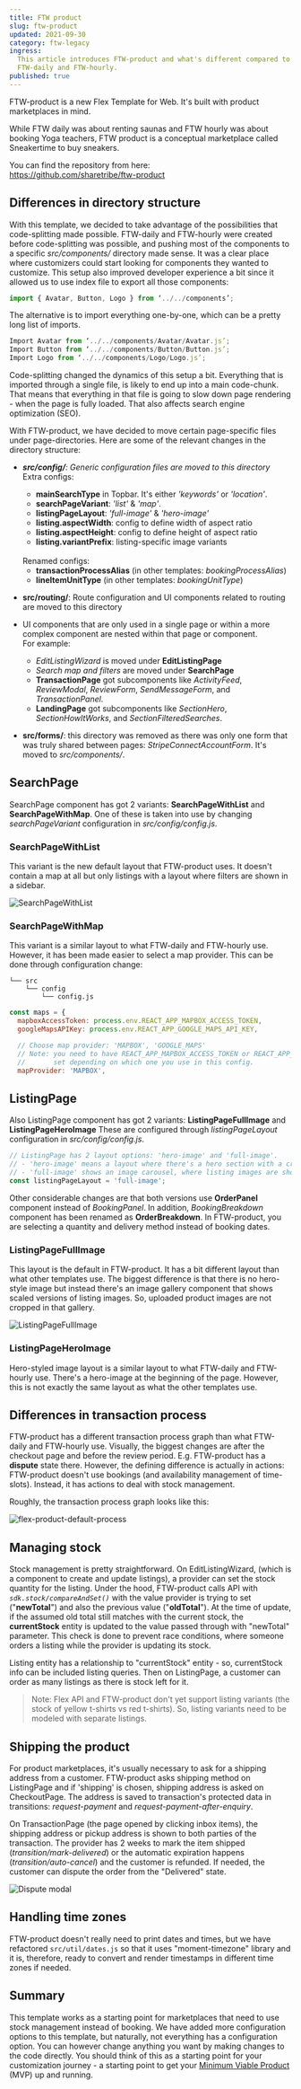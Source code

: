 ```yaml
---
title: FTW product
slug: ftw-product
updated: 2021-09-30
category: ftw-legacy
ingress:
  This article introduces FTW-product and what's different compared to
  FTW-daily and FTW-hourly.
published: true
---
```


FTW-product is a new Flex Template for Web. It's built with product
marketplaces in mind.

While FTW daily was about renting saunas and FTW hourly was about
booking Yoga teachers, FTW product is a conceptual marketplace called
Sneakertime to buy sneakers.

You can find the repository from here:<br />
https://github.com/sharetribe/ftw-product

## Differences in directory structure

With this template, we decided to take advantage of the possibilities
that code-splitting made possible. FTW-daily and FTW-hourly were created
before code-splitting was possible, and pushing most of the components
to a specific _src/components/_ directory made sense. It was a clear
place where customizers could start looking for components they wanted
to customize. This setup also improved developer experience a bit since
it allowed us to use index file to export all those components:

```js
import { Avatar, Button, Logo } from ‘../../components’;
```

The alternative is to import everything one-by-one, which can be a
pretty long list of imports.

```js
Import Avatar from ‘../../components/Avatar/Avatar.js’;
Import Button from ‘../../components/Button/Button.js’;
Import Logo from ‘../../components/Logo/Logo.js’;
```

Code-splitting changed the dynamics of this setup a bit. Everything that
is imported through a single file, is likely to end up into a main
code-chunk. That means that everything in that file is going to slow
down page rendering - when the page is fully loaded. That also affects
search engine optimization (SEO).

With FTW-product, we have decided to move certain page-specific files
under page-directories. Here are some of the relevant changes in the
directory structure:

- _**src/config/**: Generic configuration files are moved to this
  directory_<br /> Extra configs:

  - **mainSearchType** in Topbar. It's either _'keywords'_ or
    _'location'_.
  - **searchPageVariant**: _'list'_ & _'map'_.
  - **listingPageLayout**: _'full-image'_ & _'hero-image'_
  - **listing.aspectWidth**: config to define width of aspect ratio
  - **listing.aspectHeight**: config to define height of aspect ratio
  - **listing.variantPrefix**: listing-specific image variants

  <br />
  Renamed configs:

  - **transactionProcessAlias** (in other templates:
    _bookingProcessAlias_)
  - **lineItemUnitType** (in other templates: _bookingUnitType_)

- **src/routing/**: Route configuration and UI components related to
  routing are moved to this directory

- UI components that are only used in a single page or within a more
  complex component are nested within that page or component.<br /> For
  example:

  - _EditListingWizard_ is moved under **EditListingPage**
  - _Search map and filters_ are moved under **SearchPage**
  - **TransactionPage** got subcomponents like _ActivityFeed_,
    _ReviewModal_, _ReviewForm_, _SendMessageForm_, and
    _TransactionPanel_.
  - **LandingPage** got subcomponents like _SectionHero_,
    _SectionHowItWorks_, and _SectionFilteredSearches_.

- **src/forms/**: this directory was removed as there was only one form
  that was truly shared between pages: _StripeConnectAccountForm_. It's
  moved to _src/components/_.

## SearchPage

SearchPage component has got 2 variants: **SearchPageWithList** and
**SearchPageWithMap**. One of these is taken into use by changing
_searchPageVariant_ configuration in _src/config/config.js_.

### SearchPageWithList

This variant is the new default layout that FTW-product uses. It doesn't
contain a map at all but only listings with a layout where filters are
shown in a sidebar.

![SearchPageWithList](./search-page-with-list.png)

### SearchPageWithMap

This variant is a similar layout to what FTW-daily and FTW-hourly use.
However, it has been made easier to select a map provider. This can be
done through configuration change:

```shell
└── src
    └── config
        └── config.js
```

```js
const maps = {
  mapboxAccessToken: process.env.REACT_APP_MAPBOX_ACCESS_TOKEN,
  googleMapsAPIKey: process.env.REACT_APP_GOOGLE_MAPS_API_KEY,

  // Choose map provider: 'MAPBOX', 'GOOGLE_MAPS'
  // Note: you need to have REACT_APP_MAPBOX_ACCESS_TOKEN or REACT_APP_GOOGLE_MAPS_API_KEY
  //       set depending on which one you use in this config.
  mapProvider: 'MAPBOX',
```

## ListingPage

Also ListingPage component has got 2 variants: **ListingPageFullImage**
and **ListingPageHeroImage** These are configured through
_listingPageLayout_ configuration in _src/config/config.js_.

```js
// ListingPage has 2 layout options: 'hero-image' and 'full-image'.
// - 'hero-image' means a layout where there's a hero section with a cropped image at the beginning of the page
// - 'full-image' shows an image carousel, where listing images are shown with the original aspect ratio
const listingPageLayout = 'full-image';
```

Other considerable changes are that both versions use **OrderPanel**
component instead of _BookingPanel_. In addition, _BookingBreakdown_
component has been renamed as **OrderBreakdown**. In FTW-product, you
are selecting a quantity and delivery method instead of booking dates.

### ListingPageFullImage

This layout is the default in FTW-product. It has a bit different layout
than what other templates use. The biggest difference is that there is
no hero-style image but instead there's an image gallery component that
shows scaled versions of listing images. So, uploaded product images are
not cropped in that gallery.

![ListingPageFullImage](./listing-page-full-image.png)

### ListingPageHeroImage

Hero-styled image layout is a similar layout to what FTW-daily and
FTW-hourly use. There's a hero-image at the beginning of the page.
However, this is not exactly the same layout as what the other templates
use.

## Differences in transaction process

FTW-product has a different transaction process graph than what
FTW-daily and FTW-hourly use. Visually, the biggest changes are after
the checkout page and before the review period. E.g. FTW-product has a
**dispute** state there. However, the defining difference is actually in
actions: FTW-product doesn't use bookings (and availability management
of time-slots). Instead, it has actions to deal with stock management.

Roughly, the transaction process graph looks like this:

![flex-product-default-process](./flex-product-default-process.png)

## Managing stock

Stock management is pretty straightforward. On EditListingWizard, (which
is a component to create and update listings), a provider can set the
stock quantity for the listing. Under the hood, FTW-product calls API
with _`sdk.stock/compareAndSet()`_ with the value provider is trying to
set ("**newTotal**") and also the previous value ("**oldTotal**"). At
the time of update, if the assumed old total still matches with the
current stock, the **currentStock** entity is updated to the value
passed through with "newTotal" parameter. This check is done to prevent
race conditions, where someone orders a listing while the provider is
updating its stock.

Listing entity has a relationship to "currentStock" entity - so,
currentStock info can be included listing queries. Then on ListingPage,
a customer can order as many listings as there is stock left for it.

> Note: Flex API and FTW-product don't yet support listing variants (the
> stock of yellow t-shirts vs red t-shirts). So, listing variants need
> to be modeled with separate listings.

## Shipping the product

For product marketplaces, it's usually necessary to ask for a shipping
address from a customer. FTW-product asks shipping method on ListingPage
and if 'shipping' is chosen, shipping address is asked on CheckoutPage.
The address is saved to transaction's protected data in transitions:
_request-payment_ and _request-payment-after-enquiry_.

On TransactionPage (the page opened by clicking inbox items), the
shipping address or pickup address is shown to both parties of the
transaction. The provider has 2 weeks to mark the item shipped
(_transition/mark-delivered_) or the automatic expiration happens
(_transition/auto-cancel_) and the customer is refunded. If needed, the
customer can dispute the order from the "Delivered" state.

![Dispute modal](./dispute-modal.png)

## Handling time zones

FTW-product doesn't really need to print dates and times, but we have
refactored `src/util/dates.js` so that it uses "moment-timezone" library
and it is, therefore, ready to convert and render timestamps in
different time zones if needed.

## Summary

This template works as a starting point for marketplaces that need to
use stock management instead of booking. We have added more
configuration options to this template, but naturally, not everything
has a configuration option. You can however change anything you want by
making changes to the code directly. You should think of this as a
starting point for your customization journey - a starting point to get
your
[Minimum Viable Product](https://www.sharetribe.com/academy/how-to-build-a-minimum-viable-platform/)
(MVP) up and running.
